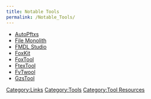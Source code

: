 ```yaml
---
title: Notable Tools
permalink: /Notable_Tools/
---
```


  - [AutoPftxs](https://github.com/BobDoleOwndU/AutoPftxsTool)
  - [File Monolith](https://github.com/Morbidslinky/FileMonolith)
  - [FMDL Studio](https://github.com/BobDoleOwndU/FMDL-Studio-v2)
  - [FoxKit](https://github.com/youarebritish/FoxKit)
  - [FoxTool](https://github.com/Atvaark/FoxTool)
  - [FtexTool](https://github.com/Atvaark/FtexTool)
  - [FvTwool](https://github.com/BobDoleOwndU/FvTwool)
  - [GzsTool](https://github.com/Atvaark/GzsTool)


[Category:Links](/Category:Links "wikilink")
[Category:Tools](/Category:Tools "wikilink") [Category:Tool
Resources](/Category:Tool_Resources "wikilink")